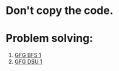 # Don't copy the code.

# Problem solving:
<ol>
  <li>
    <a href="https://www.geeksforgeeks.org/problems/bfs-traversal-of-graph/1?utm_source=geeksforgeeks&utm_medium=ml_article_practice_tab&utm_campaign=article_practice_tab">GFG BFS 1</a>
  </li>
  <li>
    <a href="https://www.geeksforgeeks.org/problems/disjoint-set-union-find/1?utm_source=geeksforgeeks&utm_medium=ml_article_practice_tab&utm_campaign=article_practice_tab">
      GFG DSU 1
    </a>
  </li>

</ol>
